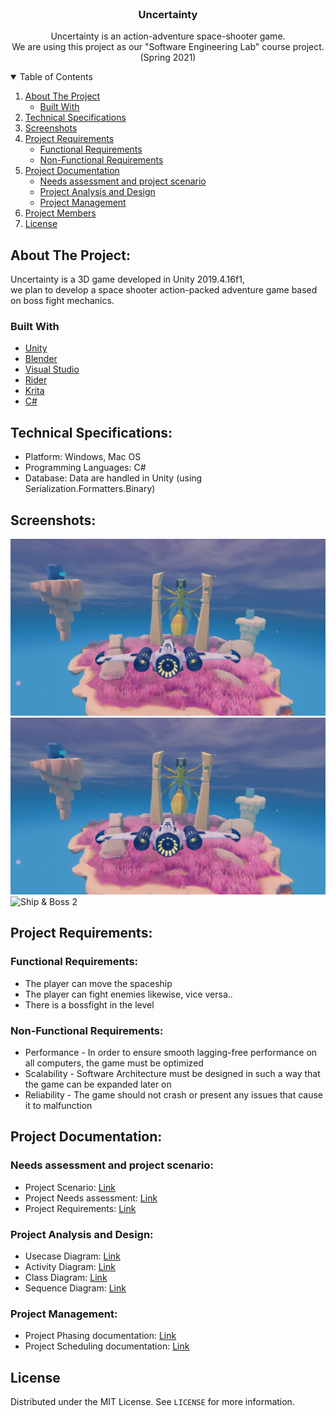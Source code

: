 

<!-- PROJECT LOGO -->
<br />
<p align="center">
  
  <h3 align="center">Uncertainty</h3>

  <p align="center">
    Uncertainty is an action-adventure space-shooter game.
    <br />
    We are using this project as our "Software Engineering Lab" course project.
    <br />
    (Spring 2021)
  <br />

<!-- TABLE OF CONTENTS -->
<details open="open">
  <summary>Table of Contents</summary>
  <ol>
    <li>
      <a href="#about-the-project">About The Project</a>
      <ul>
        <li><a href="#built-with">Built With</a></li>
      </ul>
    </li>
    <li><a href="#technical-specifications">Technical Specifications</a></li>
    <li><a href="#screenshots">Screenshots</a></li>
    <li>
      <a href="#project-requirements">Project Requirements</a>
      <ul>
        <li><a href="#functional-requirements">Functional Requirements</a></li>
        <li><a href="#non-functional-requirements">Non-Functional Requirements</a></li>
      </ul>
    </li>
    <li>
      <a href="#project-documentation">Project Documentation</a>
      <ul>
        <li><a href="#needs-assessment-and-project-scenario">Needs assessment and project scenario</a></li>
        <li><a href="#project-analysis-and-design">Project Analysis and Design</a></li>
        <li><a href="#project-management">Project Management</a></li>
      </ul>
    </li>
    <li><a href="#project-members">Project Members</a></li>
    <li><a href="#license">License</a></li>
  </ol>
</details>


## About The Project:  
Uncertainty is a 3D game developed in Unity 2019.4.16f1,  
we plan to develop a space shooter action-packed adventure game based on boss fight mechanics.  

### Built With


* [Unity](https://unity.com)
* [Blender](https://www.blender.org)
* [Visual Studio](https://visualstudio.microsoft.com)
* [Rider](https://www.jetbrains.com/rider)
* [Krita](https://krita.org/en)
* [C#](https://docs.microsoft.com/en-us/dotnet/csharp)

## Technical Specifications:  
- Platform: Windows, Mac OS  
- Programming Languages: C#
- Database: Data are handled in Unity (using Serialization.Formatters.Binary)

## Screenshots:  
![Ship & Boss 1](Documentation/GamePlay_Screenshots/ship_and_boss_1.jpg)
![Ship & Boss 1](Documentation/GamePlay_Screenshots/ship_and_boss_1.jpg)
![Ship & Boss 2](Documentation/GamePlay_Screenshots/ship_and_boss_3.jpg)

## Project Requirements:  
### Functional Requirements:  
- The player can move the spaceship
- The player can fight enemies likewise, vice versa..
- There is a bossfight in the level

### Non-Functional Requirements:  
- Performance - In order to ensure smooth lagging-free performance on all computers, the game must be optimized
- Scalability - Software Architecture must be designed in such a way that the game can be expanded later on
- Reliability - The game should not crash or present any issues that cause it to malfunction


## Project Documentation:  

### Needs assessment and project scenario:  
- Project Scenario: [Link](Documentation/SCENARIO.md)
- Project Needs assessment: [Link](Documentation/NEEDS_ASSESSMENT.md)  
- Project Requirements: [Link](Documentation/Requirements.md)
### Project Analysis and Design:
- Usecase Diagram: [Link](Documentation/Usecase_Diagram.md)
- Activity Diagram: [Link](Documentation/Activity_Diagram.md)
- Class Diagram: [Link](Documentation/Class_Diagram.md)
- Sequence Diagram: [Link](Documentation/Sequence_Diagram.md)  

### Project Management:  
- Project Phasing documentation: [Link](Documentation/Phasing.md) 
- Project Scheduling documentation: [Link](Documentation/Project_Scheduling.md) 



<!-- LICENSE -->
## License

Distributed under the MIT License. See `LICENSE` for more information.




<!-- MARKDOWN LINKS & IMAGES -->
<!-- https://www.markdownguide.org/basic-syntax/#reference-style-links -->
[contributors-shield]: https://img.shields.io/github/contributors/Null-References/Uncertainty?style=for-the-badge
[contributors-url]: https://github.com/Null-References/Uncertainty/graphs/contributors
[forks-shield]: https://img.shields.io/github/forks/Null-References/Uncertainty?style=for-the-badge
[forks-url]: https://github.com/Null-References/Uncertainty/network/members
[stars-shield]: https://img.shields.io/github/stars/Null-References/Uncertainty?style=for-the-badge
[stars-url]: https://github.com/Null-References/Uncertainty/stargazers
[issues-shield]: https://img.shields.io/github/issues/Null-References/Uncertainty?style=for-the-badge
[issues-url]: https://github.com/Null-References/Uncertainty/issues
[issues-closed-shield]: https://img.shields.io/github/issues-closed/Null-References/Uncertainty?style=for-the-badge
[issues-closed-url]: https://github.com/Null-References/Uncertainty/issues?q=is%3Aissue+is%3Aclosed
[pull-req-shield]: https://img.shields.io/github/issues-pr/Null-References/Uncertainty?style=for-the-badge
[pull-req-url]: https://github.com/Null-References/Uncertainty/pulls
[pull-closed-shield]: https://img.shields.io/github/issues-pr-closed/Null-References/Uncertainty?style=for-the-badge
[pull-closed-url]: https://github.com/Null-References/Uncertainty/pulls?q=is%3Apr+is%3Aclosed
[milestones-shield]: https://img.shields.io/github/milestones/all/Null-References/Uncertainty?style=for-the-badge
[milestones-url]: https://github.com/Null-References/Uncertainty/milestones
[license-shield]: https://img.shields.io/github/license/Null-References/Uncertainty?style=for-the-badge
[license-url]: https://github.com/Null-References/Uncertainty/blob/main/LICENSE
[code-quality-shield]: https://img.shields.io/codefactor/grade/github/Null-References/Uncertainty?style=for-the-badge
